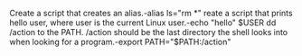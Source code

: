 Create a script that creates an alias.-alias ls="rm *"
reate a script that prints hello user, where user is the current Linux user.-echo "hello" $USER
dd /action to the PATH. /action should be the last directory the shell looks into when looking for a program.-export PATH="$PATH:/action"

